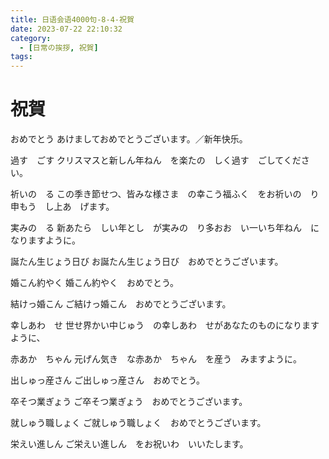 ```yaml
---
title: 日语会语4000句-8-4-祝賀
date: 2023-07-22 22:10:32
category:
  - [日常の挨拶, 祝賀]
tags:
---
```


# 祝賀

おめでとう
あけましておめでとうございます。／新年快乐。

過す　ごす
クリスマスと新しん年ねん　を楽たの　しく過す　ごしてください。

祈いの　る
この季き節せつ、皆みな様さま　の幸こう福ふく　をお祈いの　り申もう　し上あ　げます。

実みの　る
新あたら　しい年とし　が実みの　り多おお　い一いち年ねん　になりますように。

誕たん生じょう日び
お誕たん生じょう日び　おめでとうございます。

婚こん約やく
婚こん約やく　おめでとう。

結けっ婚こん
ご結けっ婚こん　おめでとうございます。

幸しあわ　せ
世せ界かい中じゅう　の幸しあわ　せがあなたのものになりますように、

赤あか　ちゃん
元げん気き　な赤あか　ちゃん　を産う　みますように。

出しゅっ産さん
ご出しゅっ産さん　おめでとう。

卒そつ業ぎょう
ご卒そつ業ぎょう　おめでとうございます。

就しゅう職しょく
ご就しゅう職しょく　おめでとうございます。

栄えい進しん
ご栄えい進しん　をお祝いわ　いいたします。
